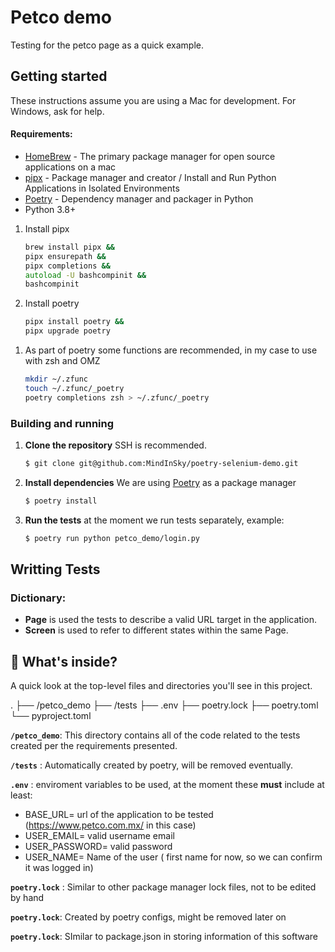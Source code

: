 # Petco demo

Testing for the petco page as a quick example.

## Getting started

These instructions assume you are using a Mac for development. For Windows, ask for help.

#### Requirements:

- [HomeBrew](https://brew.sh/) - The primary package manager for open source applications on a mac
- [pipx](https://pypa.github.io/pipx/installation/) - Package manager and creator / Install and Run Python Applications in Isolated Environments
- [Poetry](https://python-poetry.org/docs/) - Dependency manager and packager in Python
- Python 3.8+

1. Install pipx

   ```zsh
   brew install pipx &&
   pipx ensurepath &&
   pipx completions &&
   autoload -U bashcompinit &&
   bashcompinit
   ```

1. Install poetry

   ```zsh
   pipx install poetry &&
   pipx upgrade poetry
   ```
<!-- This should be enough  -->

1. As part of poetry some functions are recommended, in my case to use with zsh and OMZ

   ```zsh
   mkdir ~/.zfunc
   touch ~/.zfunc/_poetry
   poetry completions zsh > ~/.zfunc/_poetry
   ```

### Building and running

1. **Clone the repository**
   SSH is recommended.

   ```zsh
   $ git clone git@github.com:MindInSky/poetry-selenium-demo.git
   ```

1. **Install dependencies** We are using
   [Poetry](https://python-poetry.org/docs) as a
   package manager

   ```zsh
   $ poetry install
   ```

1. **Run the tests** at the moment we run tests separately, example:

   ```zsh
   $ poetry run python petco_demo/login.py
   ```

## Writting Tests

### Dictionary:

- **Page** is used the tests to describe a valid URL target in the application.
- **Screen** is used to refer to different states within the same Page.


## 🧐 What's inside?

A quick look at the top-level files and directories you'll see in this project.

   .
   ├── /petco_demo
   ├── /tests
   ├── .env
   ├── poetry.lock
   ├── poetry.toml
   └── pyproject.toml


**`/petco_demo`**: This directory contains all of the code related to the tests created per the requirements presented.

**`/tests`** : Automatically created by poetry, will be removed eventually.

**`.env`** : enviroment variables to be used, at the moment these **must** include at least:
   - BASE_URL= url of the application to be tested (https://www.petco.com.mx/ in this case)
   - USER_EMAIL= valid username email
   - USER_PASSWORD= valid password
   - USER_NAME= Name of the user ( first name for now, so we can confirm it was logged in)

**`poetry.lock`** : Similar to other package manager lock files, not to be edited by hand

**`poetry.lock`**: Created by poetry configs, might be removed later on

**`poetry.lock`**: SImilar to package.json in storing information of this software
